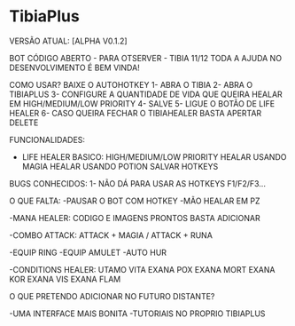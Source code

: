 # TibiaPlus
VERSÃO ATUAL: [ALPHA V0.1.2]

BOT CÓDIGO ABERTO - PARA OTSERVER - TIBIA 11/12
TODA A AJUDA NO DESENVOLVIMENTO É BEM VINDA!

COMO USAR?
BAIXE O AUTOHOTKEY
1- ABRA O TIBIA
2- ABRA O TIBIAPLUS
3- CONFIGURE A QUANTIDADE DE VIDA QUE QUEIRA HEALAR EM HIGH/MEDIUM/LOW PRIORITY
4- SALVE
5- LIGUE O BOTÃO DE LIFE HEALER
6- CASO QUEIRA FECHAR O TIBIAHEALER BASTA APERTAR DELETE

FUNCIONALIDADES:

- LIFE HEALER BASICO:
HIGH/MEDIUM/LOW PRIORITY
HEALAR USANDO MAGIA
HEALAR USANDO POTION
SALVAR HOTKEYS

BUGS CONHECIDOS:
1- NÃO DÁ PARA USAR AS HOTKEYS F1/F2/F3...

O QUE FALTA:
-PAUSAR O BOT COM HOTKEY
-MÃO HEALAR EM PZ

-MANA HEALER:
CODIGO E IMAGENS PRONTOS BASTA ADICIONAR

-COMBO ATTACK:
ATTACK + MAGIA / ATTACK + RUNA

-EQUIP RING
-EQUIP AMULET
-AUTO HUR

-CONDITIONS HEALER:
UTAMO VITA
EXANA POX
EXANA MORT
EXANA KOR
EXANA VIS
EXANA FLAM


O QUE PRETENDO ADICIONAR NO FUTURO DISTANTE?

-UMA INTERFACE MAIS BONITA
-TUTORIAIS NO PROPRIO TIBIAPLUS

